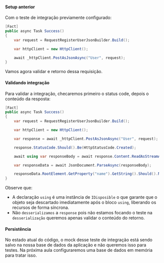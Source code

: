 
#### Setup anterior
Com o teste de integração previamente configurado: 
```csharp
[Fact]
public async Task Success()
{
	var request = RequestRegisterUserJsonBuilder.Build();

    var httpClient = new HttpClient();

    await _httpClient.PostAsJsonAsync("User", request);
}
```
Vamos agora validar e retorno dessa requisição.

#### Validando integração
Para validar a integração, checaremos primeiro o status code, depois o conteúdo da resposta:
```csharp
[Fact]
public async Task Success()
{
    var request = RequestRegisterUserJsonBuilder.Build();

    var httpClient = new HttpClient();

    var response = await _httpClient.PostAsJsonAsync("User", request);

    response.StatusCode.Should().Be(HttpStatusCode.Created);

    await using var responseBody = await response.Content.ReadAsStreamAsync();

    var responseData = await JsonDocument.ParseAsync(responseBody);

    responseData.RootElement.GetProperty("name").GetString().Should().NotBeNullOrWhiteSpace().And.Be(request.Name);
}
```
Observe que:
-  A declaração `using` é uma instância de `IDisposible` o que garante que o objeto seja descartado imediatamente após o bloco `using`, liberando os recursos de forma síncrona.
- Não `desserializamos` a `response` pois não estamos focando o teste na `desserialização` queremos apenas validar o conteúdo do retorno.


#### Persistência
No estado atual do código, o mock desse teste de integração está sendo salvo na nossa base de dados da aplicação e não queremos isso para testes. Na próxima aula configuraremos uma base de dados em memória para tratar isso.
